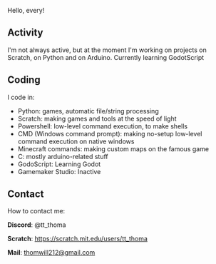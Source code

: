 Hello, every!

Activity
--------
I'm not always active, but at the moment I'm working on projects on Scratch, on Python and on Arduino.
Currently learning GodotScript

Coding
------
I code in:
- Python: games, automatic file/string processing
- Scratch: making games and tools at the speed of light
- Powershell: low-level command execution, to make shells
- CMD (Windows command prompt): making no-setup low-level command execution on native windows
- Minecraft commands: making custom maps on the famous game
- C: mostly arduino-related stuff
- GodoScript: Learning Godot
- Gamemaker Studio: Inactive

Contact
-------
How to contact me:

**Discord**: @tt_thoma

**Scratch**: https://scratch.mit.edu/users/tt_thoma

**Mail**: thomwill212@gmail.com
